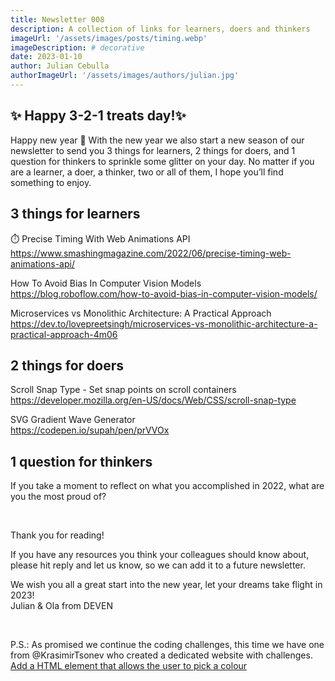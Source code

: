 ```yaml
---
title: Newsletter 008
description: A collection of links for learners, doers and thinkers
imageUrl: '/assets/images/posts/timing.webp'
imageDescription: # decorative
date: 2023-01-10
author: Julian Cebulla
authorImageUrl: '/assets/images/authors/julian.jpg'
---
```

## ✨ Happy 3-2-1 treats day!✨
Happy new year 🎉
With the new year we also start a new season of our newsletter to send you 3 things for learners, 2 things for doers, and 1 question for thinkers to sprinkle some glitter on your day. No matter if you are a learner, a doer, a thinker, two or all of them, I hope you’ll find something to enjoy.


## 3 things for learners
⏱️ Precise Timing With Web Animations API<br />
https://www.smashingmagazine.com/2022/06/precise-timing-web-animations-api/

How To Avoid Bias In Computer Vision Models<br />
https://blog.roboflow.com/how-to-avoid-bias-in-computer-vision-models/ 

Microservices vs Monolithic Architecture: A Practical Approach<br />
https://dev.to/lovepreetsingh/microservices-vs-monolithic-architecture-a-practical-approach-4m06


## 2 things for doers
Scroll Snap Type - Set snap points on scroll containers<br />
https://developer.mozilla.org/en-US/docs/Web/CSS/scroll-snap-type

SVG Gradient Wave Generator<br />
https://codepen.io/supah/pen/prVVOx


## 1 question for thinkers
If you take a moment to reflect on what you accomplished in 2022, what are you the most proud of?

<br />

Thank you for reading!

If you have any resources you think your colleagues should know about, please hit reply and let us know, so we can add it to a future newsletter.

We wish you all a great start into the new year, let your dreams take flight in 2023!<br />
Julian & Ola from DEVEN

<br />

P.S.: As promised we continue the coding challenges, this time we have one from @KrasimirTsonev who created a dedicated website with challenges.<br />
[Add a HTML element that allows the user to pick a colour](https://iloveweb.dev/?q=UURSUuiKiG)